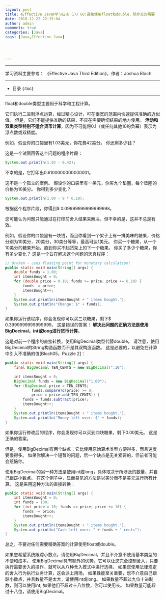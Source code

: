 ```yaml
---
layout: post
title: 《Effective Java》学习日志（八）60:避免使用float和double，除非真的需要
date: 2018-12-22 22:15:04
author: admin
comments: true
categories: [Java]
tags: [Java,Effective Java]




---
```




<!-- more -->

------

学习资料主要参考： 《Effective Java Third Edition》，作者：Joshua Bloch

------




* 目录
{:toc}
------

float和double类型主要用于科学和工程计算。 

它们执行二进制浮点运算，经过精心设计，可在很宽的范围内快速提供准确的近似值。 但是，它们不能提供准确的结果，不应在需要确切结果的地方使用。 **浮动和双重类型特别不适合货币计算**，因为不可能将0.1（或任何其他10的负幂）表示为浮点数或双精度。

例如，假设你的口袋里有1.03美元，你花费42美分。 你还剩多少钱？ 

这是一个试图回答这个问题的程序片段：

```java
System.out.println(1.03 - 0.42);
```

不幸的是，它打印出0.6100000000000001。 

这不是一个孤立的案例。 假设你的口袋里有一美元，你买九个垫圈，每个垫圈的价格为10美分。 你得到多少变化？

```java
System.out.println(1.00 - 9 * 0.10);
```

根据这个程序片段，你得到$ 0.09999999999999998。

您可能认为问题只能通过在打印前舍入结果来解决，但不幸的是，这并不总是有效。 

例如，假设你的口袋里有一块钱，而且你看到一个架子上有一排美味的糖果，价格分别为10美分，20美分，30美分等等，最高可达1美元。 你买一个糖果，从一个10美分的糖果开始，直到你买不起货架上的下一个糖果。 你买了多少个糖果，你有多少变化？ 这是一个旨在解决这个问题的天真程序：

```java
// Broken - uses floating point for monetary calculation!
public static void main(String[] args) {
    double funds = 1.00;
    int itemsBought = 0;
    for (double price = 0.10; funds >= price; price += 0.10) {
        funds -= price;
        itemsBought++;
    }
    System.out.println(itemsBought + " items bought.");
    System.out.println("Change: $" + funds);
}
```

如果你运行该程序，你会发现你可以买三块糖果，剩下$ 0.3999999999999999。 这是错误的答案！ **解决此问题的正确方法是使用BigDecimal，int或long进行货币计算**。

这是对前一个程序的直接转换，使用BigDecimal类型代替double。 请注意，使用BigDecimal的String构造函数而不是其双构造函数。 这是必要的，以避免在计算中引入不准确的值[Bloch05，Puzzle 2]：

```java
public static void main(String[] args) {
    final BigDecimal TEN_CENTS = new BigDecimal(".10");
    
    int itemsBought = 0;
    BigDecimal funds = new BigDecimal("1.00");
    for (BigDecimal price = TEN_CENTS;
            funds.compareTo(price) >= 0;
            price = price.add(TEN_CENTS)) {
        funds = funds.subtract(price);
        itemsBought++;
    }
    System.out.println(itemsBought + " items bought.");
    System.out.println("Money left over: $" + funds);
}
```

如果你运行修改后的程序，你会发现你可以买到四块糖果，剩下0.00美元。 这是正确的答案。

但是，使用BigDecimal有两个缺点：它比使用原始算术类型方便得多，而且速度要慢得多。 如果你解决一个短暂的问题，后一个缺点是无关紧要的，但前者可能会惹恼你。

使用BigDecimal的另一种方法是使用int或long，具体取决于所涉及的数量，并自己跟踪小数点。 在这个例子中，显而易见的方法是以美分而不是美元进行所有计算。 这是采用这种方法的直接转换：

```java
public static void main(String[] args) {
	int itemsBought = 0;
    int funds = 100;
    for (int price = 10; funds >= price; price += 10) {
        funds -= price;
        itemsBought++;
    }
    System.out.println(itemsBought + " items bought.");
    System.out.println("Cash left over: " + funds + " cents");
}
```

总之，不要对任何需要精确答案的计算使用float或double。 

如果您希望系统跟踪小数点，请使用BigDecimal，并且不介意不使用基本类型的不便和成本。 使用BigDecimal具有额外的优势，它可以让您完全控制舍入，只要执行需要舍入的操作，就可以从八种舍入模式中进行选择。 如果您使用法律规定的舍入行为执行业务计算，这会派上用场。 如果性能至关重要，您不介意自己跟踪小数点，并且数量不是太大，请使用int或long。 如果数量不超过九位十进制数，则可以使用int; 如果他们不超过十八位数，你可以使用长。 如果数量可能超过十八位，请使用BigDecimal。